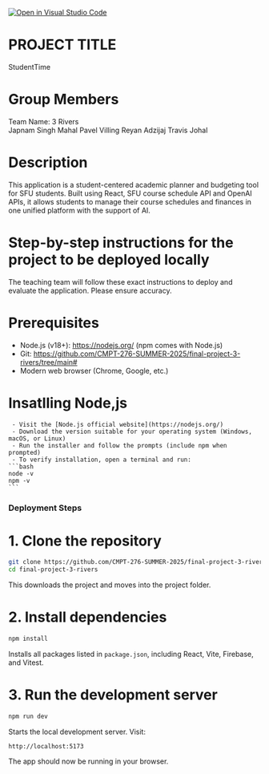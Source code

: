 [![Open in Visual Studio Code](https://classroom.github.com/assets/open-in-vscode-2e0aaae1b6195c2367325f4f02e2d04e9abb55f0b24a779b69b11b9e10269abc.svg)](https://classroom.github.com/online_ide?assignment_repo_id=19726696&assignment_repo_type=AssignmentRepo)

# PROJECT TITLE
StudentTime

# Group Members
Team Name: 3 Rivers  
Japnam Singh Mahal
Pavel Villing
Reyan Adzijaj
Travis Johal

# Description
This application is a student-centered academic planner and budgeting tool for SFU students. Built using React, SFU course schedule API
 and OpenAI APIs, it allows students to manage their course schedules and finances in one unified platform with the support of AI.

# Step-by-step instructions for the project to be deployed locally

The teaching team will follow these exact instructions to deploy and evaluate the application. Please ensure accuracy.

#  Prerequisites
- Node.js (v18+): https://nodejs.org/  (npm comes with Node.js)
- Git: https://github.com/CMPT-276-SUMMER-2025/final-project-3-rivers/tree/main#
- Modern web browser (Chrome, Google, etc.)

# Insatlling Node,js
     - Visit the [Node.js official website](https://nodejs.org/)
     - Download the version suitable for your operating system (Windows, macOS, or Linux)
     - Run the installer and follow the prompts (include npm when prompted)
     - To verify installation, open a terminal and run:
    ```bash
    node -v
    npm -v
    ```
### Deployment Steps

# 1. Clone the repository
```bash
git clone https://github.com/CMPT-276-SUMMER-2025/final-project-3-rivers.git
cd final-project-3-rivers
```
This downloads the project and moves into the project folder.
# 2. Install dependencies
```bash
npm install
```
Installs all packages listed in `package.json`, including React, Vite, Firebase, and Vitest.
# 3. Run the development server
```bash
npm run dev
```
Starts the local development server. Visit:
```
http://localhost:5173
```
The app should now be running in your browser.
